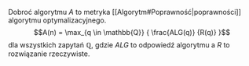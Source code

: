 Dobroć algorytmu $A$ to metryka [[Algorytm#Poprawność|poprawności]] algorytmu optymalizacyjnego.
$$A(n) = \max_{q \in \mathbb{Q}} { \frac{ALG(q)} {R(q)} }$$dla wszystkich zapytań $\mathbb Q$, gdzie $ALG$ to odpowiedź algorytmu a $R$ to rozwiązanie rzeczywiste.

